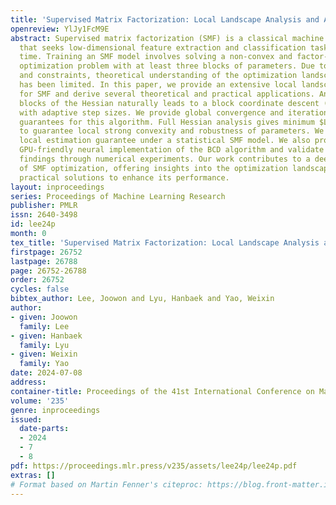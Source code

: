 ```yaml
---
title: 'Supervised Matrix Factorization: Local Landscape Analysis and Applications'
openreview: YlJy1FcM9E
abstract: Supervised matrix factorization (SMF) is a classical machine learning method
  that seeks low-dimensional feature extraction and classification tasks at the same
  time. Training an SMF model involves solving a non-convex and factor-wise constrained
  optimization problem with at least three blocks of parameters. Due to the high non-convexity
  and constraints, theoretical understanding of the optimization landscape of SMF
  has been limited. In this paper, we provide an extensive local landscape analysis
  for SMF and derive several theoretical and practical applications. Analyzing diagonal
  blocks of the Hessian naturally leads to a block coordinate descent (BCD) algorithm
  with adaptive step sizes. We provide global convergence and iteration complexity
  guarantees for this algorithm. Full Hessian analysis gives minimum $L_{2}$-regularization
  to guarantee local strong convexity and robustness of parameters. We establish a
  local estimation guarantee under a statistical SMF model. We also propose a novel
  GPU-friendly neural implementation of the BCD algorithm and validate our theoretical
  findings through numerical experiments. Our work contributes to a deeper understanding
  of SMF optimization, offering insights into the optimization landscape and providing
  practical solutions to enhance its performance.
layout: inproceedings
series: Proceedings of Machine Learning Research
publisher: PMLR
issn: 2640-3498
id: lee24p
month: 0
tex_title: 'Supervised Matrix Factorization: Local Landscape Analysis and Applications'
firstpage: 26752
lastpage: 26788
page: 26752-26788
order: 26752
cycles: false
bibtex_author: Lee, Joowon and Lyu, Hanbaek and Yao, Weixin
author:
- given: Joowon
  family: Lee
- given: Hanbaek
  family: Lyu
- given: Weixin
  family: Yao
date: 2024-07-08
address:
container-title: Proceedings of the 41st International Conference on Machine Learning
volume: '235'
genre: inproceedings
issued:
  date-parts:
  - 2024
  - 7
  - 8
pdf: https://proceedings.mlr.press/v235/assets/lee24p/lee24p.pdf
extras: []
# Format based on Martin Fenner's citeproc: https://blog.front-matter.io/posts/citeproc-yaml-for-bibliographies/
---
```

